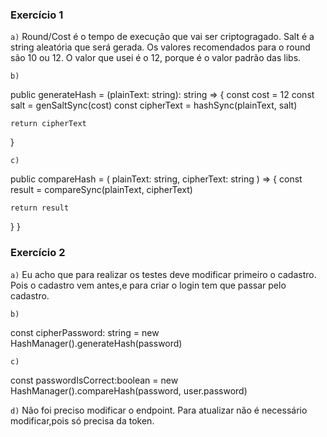 ### Exercício 1

`a)` Round/Cost é o tempo de execução que vai ser criptogragado. Salt é a string aleatória que será gerada. Os valores recomendados para o round são 10 ou 12. O valor que usei é o 12, porque é o valor padrão das libs.

`b)`

  public generateHash = (plainText: string): string => {
    const cost = 12
    const salt = genSaltSync(cost)
    const cipherText = hashSync(plainText, salt)

    return cipherText
  }

`c)`

  public compareHash = (
    plainText: string,
    cipherText: string
  ) => {
    const result = compareSync(plainText, cipherText)

    return result
  }
}


### Exercício 2

`a)` Eu acho que para realizar os testes deve modificar primeiro o cadastro. Pois o cadastro vem antes,e para criar o login tem que passar pelo cadastro.

`b)`

const cipherPassword: string = new HashManager().generateHash(password)


`c)`

const passwordIsCorrect:boolean = new HashManager().compareHash(password, user.password)


`d)` Não foi preciso modificar o endpoint. Para atualizar não é necessário modificar,pois só precisa da token.

